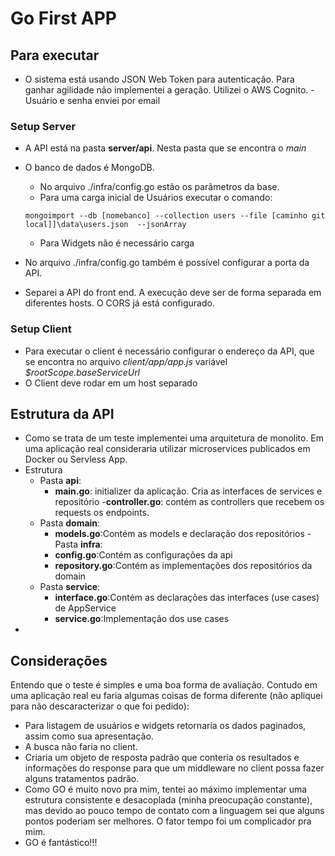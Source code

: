 # Go First APP

## Para executar
- O sistema está usando JSON Web Token para autenticação. Para ganhar agilidade não implementei a geração. Utilizei o AWS Cognito.
-Usuário e senha enviei por email

### Setup Server
- A API está na pasta **server/api**. Nesta pasta que se encontra o *main*
- O banco de dados é MongoDB.
    - No arquivo ./infra/config.go estão os parâmetros da base.
    - Para uma carga inicial de Usuários executar o comando:
    ```
    mongoimport --db [nomebanco] --collection users --file [caminho git local]]\data\users.json  --jsonArray
    ```
    - Para Widgets não é necessário carga

- No arquivo ./infra/config.go também é possível configurar a porta da API.
- Separei a API do front end. A execução deve ser de forma separada em diferentes hosts. O CORS já está configurado.

### Setup Client
- Para executar o client é necessário configurar o endereço da API, que se encontra no arquivo *client/app/app.js* variável *$rootScope.baseServiceUrl*
- O Client deve rodar em um host separado

## Estrutura da API
- Como se trata de um teste implementei uma arquitetura de monolito. Em uma aplicação real consideraria utilizar microservices publicados em Docker ou Servless App.
- Estrutura
    - Pasta **api**:
        - **main.go**: initializer da aplicação. Cria as interfaces de services e repositório
        -**controller.go**: contém as controllers que recebem os requests os endpoints.
     - Pasta **domain**: 
        - **models.go**:Contém as models e declaração dos repositórios
      - Pasta **infra**:
        - **config.go**:Contém as configurações da api
        - **repository.go**:Contém as implementações dos repositórios da domain
     - Pasta **service**:
        - **interface.go**:Contém as declarações das interfaces (use cases) de AppService
        - **service.go**:Implementação dos use cases
- 

## Considerações

Entendo que o teste é simples e uma boa forma de avaliação. Contudo em uma aplicação real eu faria algumas coisas de forma diferente (não apliquei para não descaracterizar o que foi pedido):
 - Para listagem de usuários e widgets retornaria os dados paginados, assim como sua apresentação.
 - A busca não faria no client.
 - Criaria um objeto de resposta padrão que conteria os resultados e informações do response para que um middleware no client possa fazer alguns tratamentos padrão.
  - Como GO é muito novo pra mim, tentei ao máximo implementar uma estrutura consistente e desacoplada (minha preocupação constante), mas devido ao pouco tempo de contato com a linguagem sei que alguns pontos poderiam ser melhores. O fator tempo foi um complicador pra mim.
 - GO é fantástico!!!